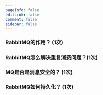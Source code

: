 ```yaml
---
pageInfo: false
editLink: false
comment: false
sidebar: false
---
```


### RabbitMQ的作用？ (1次)

### RabbitMQ怎么解决重复消费问题？(1次)

### MQ是否是消息安全的？ (1次)

### RabbitMQ如何持久化？ (1次)

